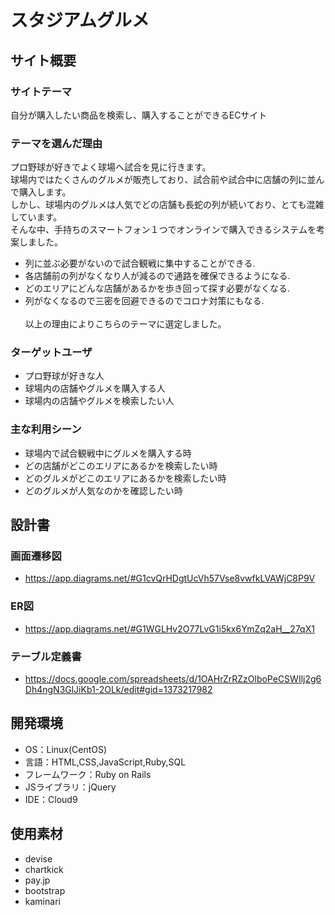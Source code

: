 # スタジアムグルメ

## サイト概要
### サイトテーマ
自分が購入したい商品を検索し、購入することができるECサイト

### テーマを選んだ理由
プロ野球が好きでよく球場へ試合を見に行きます。<br>
球場内ではたくさんのグルメが販売しており、試合前や試合中に店舗の列に並んで購入します。<br>
しかし、球場内のグルメは人気でどの店舗も長蛇の列が続いており、とても混雑しています。<br>
そんな中、手持ちのスマートフォン１つでオンラインで購入できるシステムを考案しました。
- 列に並ぶ必要がないので試合観戦に集中することができる.
- 各店舗前の列がなくなり人が減るので通路を確保できるようになる.
- どのエリアにどんな店舗があるかを歩き回って探す必要がなくなる.
- 列がなくなるので三密を回避できるのでコロナ対策にもなる.
<br><br>以上の理由によりこちらのテーマに選定しました。

### ターゲットユーザ
- プロ野球が好きな人
- 球場内の店舗やグルメを購入する人
- 球場内の店舗やグルメを検索したい人

### 主な利用シーン
- 球場内で試合観戦中にグルメを購入する時
- どの店舗がどこのエリアにあるかを検索したい時
- どのグルメがどこのエリアにあるかを検索したい時
- どのグルメが人気なのかを確認したい時

## 設計書
### 画面遷移図
- https://app.diagrams.net/#G1cvQrHDgtUcVh57Vse8vwfkLVAWjC8P9V
### ER図
- https://app.diagrams.net/#G1WGLHv2O77LvG1i5kx6YmZq2aH__27qX1
### テーブル定義書
- https://docs.google.com/spreadsheets/d/1OAHrZrRZzOlboPeCSWIlj2g6Dh4ngN3GlJiKb1-2OLk/edit#gid=1373217982


## 開発環境
- OS：Linux(CentOS)
- 言語：HTML,CSS,JavaScript,Ruby,SQL
- フレームワーク：Ruby on Rails
- JSライブラリ：jQuery
- IDE：Cloud9

## 使用素材
- devise
- chartkick
- pay.jp
- bootstrap
- kaminari